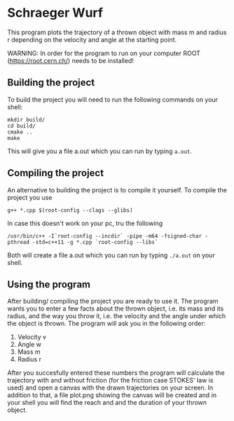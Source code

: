 # Schraeger Wurf
This program plots the trajectory of a thrown object with mass m and radius r depending
on the velocity and angle at the starting point.

WARNING: In order for the program to run on your computer ROOT (https://root.cern.ch/) needs to be installed!

## Building the project
To build the project you will need to run the following commands on your shell:
```
mkdir build/
cd build/ 
cmake .. 
make
```
This will give you a file a.out which you can run by typing ```a.out```.
## Compiling the project
An alternative to building the project is to compile it yourself. To compile the project you use

```
g++ *.cpp $(root-config --clags --glibs)
```
In case this doesn't work on your pc, tru the following
```
/usr/bin/c++ -I`root-config --incdir` -pipe -m64 -fsigned-char -pthread -std=c++11 -g *.cpp `root-config --libs` 
```
Both will create a file a.out which you can run by typing
```./a.out```
on your shell.

## Using the program
After building/ compiling the project you are ready to use it.
The program wants you to enter a few facts about the thrown object, i.e. its mass and its radius, and
the way you throw it, i.e. the velocity and the angle under which the object is thrown.
The program will ask you in the following order:

1. Velocity v 
2. Angle w
3. Mass m
4. Radius r

After you succesfully entered these numbers the program will calculate the trajectory with and without
friction (for the friction case STOKES' law is used) and open a canvas with the drawn trajectories on
your screen. In addition to that, a file plot.png showing the canvas will be created and in your
shell you will find the reach and and the duration of your thrown object.

